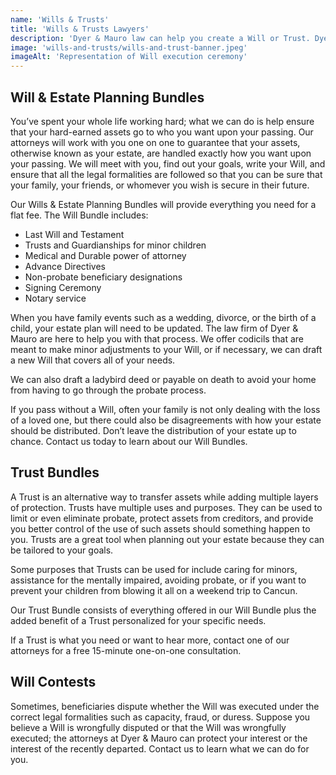 ```yaml
---
name: 'Wills & Trusts'
title: 'Wills & Trusts Lawyers'
description: 'Dyer & Mauro law can help you create a Will or Trust. Dyer & Mauro also handle Codicils, Will Contests, and any Non-Probate needs'
image: 'wills-and-trusts/wills-and-trust-banner.jpeg'
imageAlt: 'Representation of Will execution ceremony'
---
```


## Will & Estate Planning Bundles

You’ve spent your whole life working hard; what we can do is help ensure that your hard-earned assets go to who you want upon your passing. Our attorneys will work with you one on one to guarantee that your assets, otherwise known as your estate, are handled exactly how you want upon your passing. We will meet with you, find out your goals, write your Will, and ensure that all the legal formalities are followed so that you can be sure that your family, your friends, or whomever you wish is secure in their future.

Our Wills & Estate Planning Bundles will provide everything you need for a flat fee. The Will Bundle includes:

- Last Will and Testament
- Trusts and Guardianships for minor children
- Medical and Durable power of attorney
- Advance Directives
- Non-probate beneficiary designations
- Signing Ceremony
- Notary service

When you have family events such as a wedding, divorce, or the birth of a child, your estate plan will need to be updated. The law firm of Dyer & Mauro are here to help you with that process. We offer codicils that are meant to make minor adjustments to your Will, or if necessary, we can draft a new Will that covers all of your needs.

We can also draft a ladybird deed or payable on death to avoid your home from having to go through the probate process.

If you pass without a Will, often your family is not only dealing with the loss of a loved one, but there could also be disagreements with how your estate should be distributed. Don’t leave the distribution of your estate up to chance. Contact us today to learn about our Will Bundles.

## Trust Bundles

A Trust is an alternative way to transfer assets while adding multiple layers of protection. Trusts have multiple uses and purposes. They can be used to limit or even eliminate probate, protect assets from creditors, and provide you better control of the use of such assets should something happen to you. Trusts are a great tool when planning out your estate because they can be tailored to your goals.

Some purposes that Trusts can be used for include caring for minors, assistance for the mentally impaired, avoiding probate, or if you want to prevent your children from blowing it all on a weekend trip to Cancun.

Our Trust Bundle consists of everything offered in our Will Bundle plus the added benefit of a Trust personalized for your specific needs.

If a Trust is what you need or want to hear more, contact one of our attorneys for a free 15-minute one-on-one consultation.

## Will Contests

Sometimes, beneficiaries dispute whether the Will was executed under the correct legal formalities such as capacity, fraud, or duress. Suppose you believe a Will is wrongfully disputed or that the Will was wrongfully executed; the attorneys at Dyer & Mauro can protect your interest or the interest of the recently departed. Contact us to learn what we can do for you.
